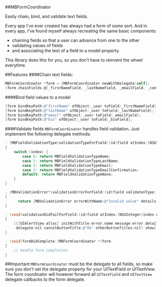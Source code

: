 ##MBFormCoordinator

Easily chain, bind, and validate text fields.

Every app I've ever created has always had a form of some sort. And in every app, I've found myself always recreating the same basic components: 

- chaining fields so that a user can advance from one to the other
- validating values of fields 
- and associating the text of a field to a model property. 

This library does this for you, so you don't have to reinvent the wheel everytime.

##Features
####Chain text fields:
```objective-c
MBFormCoordinator *form = [MBFormCoordinator newWithDelegate:self];
[form chainFields:@[_firstNameField, _lastNameField, _emailField, _confirmEmailField] finishType:UIReturnKeyJoin];
```

####Bind field values to a model
```objective-c
[form bindKeyPath:@"firstName" ofObject:_user toField:_firstNameField];
[form bindKeyPath:@"lastName" ofObject:_user toField:_lastNameField];
[form bindKeyPath:@"email" ofObject:_user toField:_emailField];
[form bindKeyPath:@"bio" ofObject:_user toField:_bioField];
```

####Validate fields
`MBFormCoordinator` handles field validation. Just implement the following delegate methods:

```objective-c
- (MBFieldValidationType)validationTypeForField:(id)field atIndex:(NSUInteger)index
{
    switch (index) {
        case 0: return MBFieldValidationTypeName;
        case 1: return MBFieldValidationTypeLastName;
        case 2: return MBFieldValidationTypeEmail;
        case 3: return MBFieldValidationTypeEmailConfirmation;
        default: return MBFieldValidationTypeNone;
    }
}

- (MBValidationError*)validationErrorForField:(id)field validatonType:(MBFieldValidationType)type atIndex:(NSUInteger)index
{
	  return [MBValidationError errorWithName:@"Invalid value" details:@"You've entered an invalid value for one of the fields"];
}

- (void)validationDidFailForField:(id)field atIndex:(NSUInteger)index withError:(MBValidationError *)error
{
    [[[UIAlertView alloc] initWithTitle:error.name message:error.details
     delegate:nil cancelButtonTitle:@"Ok" otherButtonTitles:nil] show];
}

- (void)formDidComplete:(MBFormCoordinator *)form
{
	// handle form completion
}

```

##Important
`MBFormCoordinator` must be the delegate to all fields, so make sure you don't set the delegate property for your UITextField or UITextView. The form coordinator will however forward all `UITextField` and `UITextView` delegate callbacks to the form delegate.

